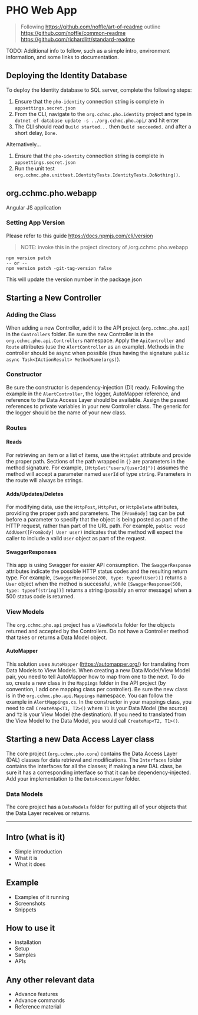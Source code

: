 # PHO Web App

> Following <https://github.com/noffle/art-of-readme> outline
> <https://github.com/noffle/common-readme>
> <https://github.com/richardlitt/standard-readme>

TODO: Additional info to follow, such as a simple intro, environment information, and some links to documentation.

## Deploying the Identity Database
To deploy the Identity database to SQL server, complete the following steps:
1. Ensure that the `pho-identity` connection string is complete in `appsettings.secret.json`
2. From the CLI, navigate to the `org.cchmc.pho.identity` project and type in `dotnet ef database update -s ../org.cchmc.pho.api/` and hit enter
3. The CLI should read `Build started...` then `Build succeeded.` and after a short delay, `Done.`

Alternatively...
1. Ensure that the `pho-identity` connection string is complete in `appsettings.secret.json`
2. Run the unit test `org.cchmc.pho.unittest.IdentityTests.IdentityTests.DoNothing()`.

## org.cchmc.pho.webapp

Angular JS application

### Setting App Version
Please refer to this guide
https://docs.npmjs.com/cli/version

> NOTE: invoke this in the project directory of /org.cchmc.pho.webapp

```console
npm version patch
-- or --
npm version patch -git-tag-version false
```
This will update the version number in the package.json



## Starting a New Controller
### Adding the Class
When adding a new Controller, add it to the API project (`org.cchmc.pho.api`) in the `Controllers` folder. Be sure the new Controller is in the `org.cchmc.pho.api.Controllers`
namespace. Apply the `ApiController` and `Route` attributes (use the `AlertController` as an example). Methods in the controller
should be async when possible (thus having the signature `public async Task<IActionResult> MethodName(args)`).

### Constructor
Be sure the constructor is dependency-injection (DI) ready. Following the example in the `AlertController`, the
logger, AutoMapper reference, and reference to the Data Access Layer should be available. Assign the passed references
to private variables in your new Controller class. The generic for the logger should be the name of your new class.

### Routes
#### Reads
For retrieving an item or a list of items, use the `HttpGet` attribute and provide the proper path. Sections of the path wrapped in `{}`
are parameters in the method signature. For example, `[HttpGet("users/{userId}")]` assumes the method will accept a parameter named
`userId` of type `string`. Parameters in the route will always be strings.

#### Adds/Updates/Deletes
For modifying data, use the `HttpPost`, `HttpPut`, or `HttpDelete` attributes, providing the proper path and parameters. The
`[FromBody]` tag can be put before a parameter to specify that the object is being posted as part of the HTTP request,
rather than part of the URL path. For example, `public void AddUser([FromBody] User user)` indicates that the method will
expect the caller to include a valid `User` object as part of the request.

#### SwaggerResponses
This app is using Swagger for easier API consumption. The `SwaggerResponse` attributes indicate the possible HTTP status codes
and the resulting return type. For example, `[SwaggerResponse(200, type: typeof(User))]` returns a `User` object when the
method is successful, while `[SwaggerResponse(500, type: typeof(string))]` returns a string (possibly an error message) when
a 500 status code is returned.

### View Models
The `org.cchmc.pho.api` project has a `ViewModels` folder for the objects returned and accepted by the Controllers. Do not
have a Controller method that takes or returns a Data Model object.

#### AutoMapper
This solution uses `AutoMapper` (<https://automapper.org/>) for translating from Data Models to View Models. When creating a new
Data Model/View Model pair, you need to tell AutoMapper how to map from one to the next. To do so, create a new class in the
`Mappings` folder in the API project (by convention, I add one mapping class per controller). Be sure the new class is in the
`org.cchmc.pho.api.Mappings` namespace. You can follow the example in `AlertMappings.cs`. In the constructor in your mappings
class, you need to call `CreateMap<T1, T2>()` where `T1` is your Data Model (the source) and `T2` is your View Model (the
destination). If you need to translated from the View Model to the Data Model, you would call `CreateMap<T2, T1>()`.


## Starting a new Data Access Layer class
The core project (`org.cchmc.pho.core`) contains the Data Access Layer (DAL) classes for data retrieval and modifications. The
`Interfaces` folder contains the interfaces for all the classes; if making a new DAL class, be sure it has a corresponding
interface so that it can be dependency-injected. Add your implementation to the `DataAccessLayer` folder.

### Data Models
The core project has a `DataModels` folder for putting all of your objects that the Data Layer receives or returns.



---



## Intro (what is it)

- Simple introduction
- What it is
- What it does


## Example

- Examples of it running
- Screenshots
- Snippets


## How to use it

- Installation
- Setup
- Samples
- APIs


## Any other relevant data

- Advance features
- Advance commands
- Reference material

